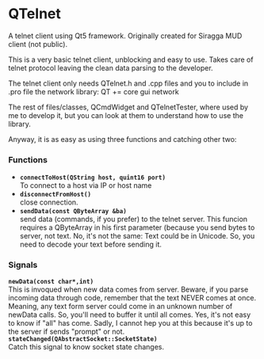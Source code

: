 # QTelnet
A telnet client using Qt5 framework. Originally created for Siragga MUD client (not public).

This is a very basic telnet client, unblocking and easy to use.
Takes care of telnet protocol leaving the clean data parsing to the developer.

The telnet client only needs QTelnet.h and .cpp files and you to include in .pro
file the network library:
QT += core gui network

The rest of files/classes, QCmdWidget and QTelnetTester, where used by me to develop
it, but you can look at them to understand how to use the library.

Anyway, it is as easy as using three functions and catching other two:

### Functions
  * __`connectToHost(QString host, quint16 port)`__  
    To connect to a host via IP or host name
  * __`disconnectFromHost()`__  
    close connection.
  * __`sendData(const QByteArray &ba)`__  
    send data (commands, if you prefer) to the telnet server.
    This funcion requires a QByteArray in his first parameter (because you send
    bytes to server, not text. No, it's not the same: Text could be in Unicode.
    So, you need to decode your text before sending it.

### Signals
  __`newData(const char*,int)`__  
    This is invoqued when new data comes from server.
    Beware, if you parse incoming data through code, remember that
    the text NEVER comes at once. Meaning, any text form server could
    come in an unknown number of newData calls. So, you'll need to buffer
    it until all comes. Yes, it's not easy to know if "all" has come.
    Sadly, I cannot hep you at this because it's up to the server if
    sends "prompt" or not.
  __`stateChanged(QAbstractSocket::SocketState)`__  
    Catch this signal to know socket state changes.

